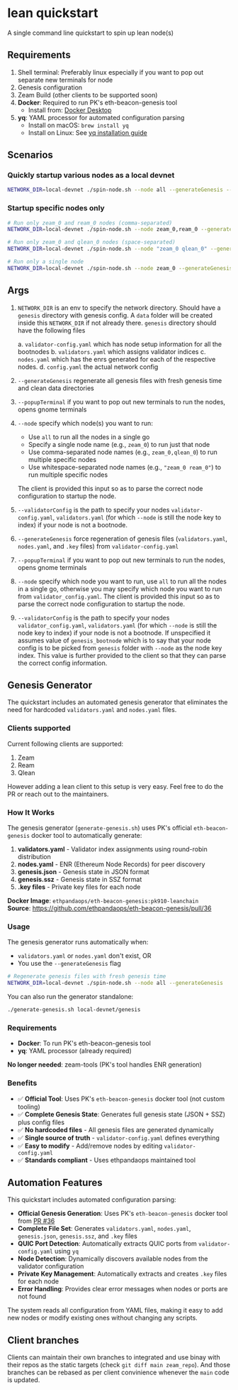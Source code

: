 # lean quickstart

A single command line quickstart to spin up lean node(s)

## Requirements

1. Shell terminal: Preferably linux especially if you want to pop out separate new terminals for node
2. Genesis configuration
3. Zeam Build (other clients to be supported soon)
4. **Docker**: Required to run PK's eth-beacon-genesis tool
   - Install from: [Docker Desktop](https://docs.docker.com/get-docker/)
5. **yq**: YAML processor for automated configuration parsing
   - Install on macOS: `brew install yq`
   - Install on Linux: See [yq installation guide](https://github.com/mikefarah/yq#install)

## Scenarios

### Quickly startup various nodes as a local devnet

```sh
NETWORK_DIR=local-devnet ./spin-node.sh --node all --generateGenesis --popupTerminal
```

### Startup specific nodes only

```sh
# Run only zeam_0 and ream_0 nodes (comma-separated)
NETWORK_DIR=local-devnet ./spin-node.sh --node zeam_0,ream_0 --generateGenesis --popupTerminal

# Run only zeam_0 and qlean_0 nodes (space-separated)
NETWORK_DIR=local-devnet ./spin-node.sh --node "zeam_0 qlean_0" --generateGenesis --popupTerminal

# Run only a single node
NETWORK_DIR=local-devnet ./spin-node.sh --node zeam_0 --generateGenesis --popupTerminal
```
  
## Args

1. `NETWORK_DIR` is an env to specify the network directory. Should have a `genesis` directory with genesis config. A `data` folder will be created inside this `NETWORK_DIR` if not already there.
  `genesis` directory should have the following files

    a. `validator-config.yaml` which has node setup information for all the bootnodes
    b. `validators.yaml` which assigns validator indices
    c. `nodes.yaml` which has the enrs generated for each of the respective nodes.
    d. `config.yaml` the actual network config

2. `--generateGenesis` regenerate all genesis files with fresh genesis time and clean data directories
3. `--popupTerminal` if you want to pop out new terminals to run the nodes, opens gnome terminals
4. `--node` specify which node(s) you want to run:
   - Use `all` to run all the nodes in a single go
   - Specify a single node name (e.g., `zeam_0`) to run just that node
   - Use comma-separated node names (e.g., `zeam_0,qlean_0`) to run multiple specific nodes
   - Use whitespace-separated node names (e.g., `"zeam_0 ream_0"`) to run multiple specific nodes
   
   The client is provided this input so as to parse the correct node configuration to startup the node.
5. `--validatorConfig` is the path to specify your nodes `validator-config.yaml`, `validators.yaml` (for which `--node` is still the node key to index) if your node is not a bootnode. 
3. `--generateGenesis` force regeneration of genesis files (`validators.yaml`, `nodes.yaml`, and `.key` files) from `validator-config.yaml`
4. `--popupTerminal` if you want to pop out new terminals to run the nodes, opens gnome terminals
5. `--node` specify which node you want to run, use `all` to run all the nodes in a single go, otherwise you may specify which node you want to run from `validator_config.yaml`.
  The client is provided this input so as to parse the correct node configuration to startup the node.
6. `--validatorConfig` is the path to specify your nodes `validator_config.yaml`, `validators.yaml` (for which `--node` is still the node key to index) if your node is not a bootnode.
  If unspecified it assumes value of `genesis_bootnode` which is to say that your node config is to be picked from `genesis` folder with `--node` as the node key index.
  This value is further provided to the client so that they can parse the correct config information.

## Genesis Generator

The quickstart includes an automated genesis generator that eliminates the need for hardcoded `validators.yaml` and `nodes.yaml` files.

### Clients supported

Current following clients are supported:

1. Zeam
2. Ream
3. Qlean

However adding a lean client to this setup is very easy. Feel free to do the PR or reach out to the maintainers.

### How It Works

The genesis generator (`generate-genesis.sh`) uses PK's official `eth-beacon-genesis` docker tool to automatically generate:

1. **validators.yaml** - Validator index assignments using round-robin distribution
2. **nodes.yaml** - ENR (Ethereum Node Records) for peer discovery
3. **genesis.json** - Genesis state in JSON format
4. **genesis.ssz** - Genesis state in SSZ format
5. **.key files** - Private key files for each node

**Docker Image**: `ethpandaops/eth-beacon-genesis:pk910-leanchain`  
**Source**: https://github.com/ethpandaops/eth-beacon-genesis/pull/36

### Usage

The genesis generator runs automatically when:
- `validators.yaml` or `nodes.yaml` don't exist, OR
- You use the `--generateGenesis` flag

```sh
# Regenerate genesis files with fresh genesis time
NETWORK_DIR=local-devnet ./spin-node.sh --node all --generateGenesis
```

You can also run the generator standalone:
```sh
./generate-genesis.sh local-devnet/genesis
```

### Requirements

- **Docker**: To run PK's eth-beacon-genesis tool
- **yq**: YAML processor (already required)

**No longer needed**: zeam-tools (PK's tool handles ENR generation)

### Benefits

- ✅ **Official Tool**: Uses PK's `eth-beacon-genesis` docker tool (not custom tooling)
- ✅ **Complete Genesis State**: Generates full genesis state (JSON + SSZ) plus config files
- ✅ **No hardcoded files** - All genesis files are generated dynamically
- ✅ **Single source of truth** - `validator-config.yaml` defines everything
- ✅ **Easy to modify** - Add/remove nodes by editing `validator-config.yaml`
- ✅ **Standards compliant** - Uses ethpandaops maintained tool

## Automation Features

This quickstart includes automated configuration parsing:

- **Official Genesis Generation**: Uses PK's `eth-beacon-genesis` docker tool from [PR #36](https://github.com/ethpandaops/eth-beacon-genesis/pull/36)
- **Complete File Set**: Generates `validators.yaml`, `nodes.yaml`, `genesis.json`, `genesis.ssz`, and `.key` files
- **QUIC Port Detection**: Automatically extracts QUIC ports from `validator-config.yaml` using `yq`
- **Node Detection**: Dynamically discovers available nodes from the validator configuration
- **Private Key Management**: Automatically extracts and creates `.key` files for each node
- **Error Handling**: Provides clear error messages when nodes or ports are not found

The system reads all configuration from YAML files, making it easy to add new nodes or modify existing ones without changing any scripts.

## Client branches

Clients can maintain their own branches to integrated and use binay with their repos as the static targets (check `git diff main zeam_repo`). And those branches can be rebased as per client convinience whenever the `main` code is updated.
